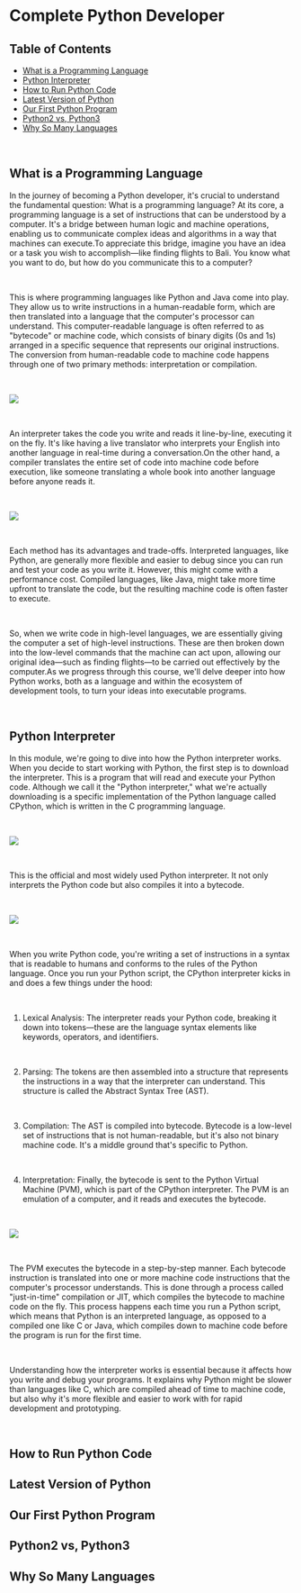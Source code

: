 <!-- omit in toc -->
# Complete Python Developer
<!-- omit in toc -->
## Table of Contents
- [What is a Programming Language](#what-is-a-programming-language)
- [Python Interpreter](#python-interpreter)
- [How to Run Python Code](#how-to-run-python-code)
- [Latest Version of Python](#latest-version-of-python)
- [Our First Python Program](#our-first-python-program)
- [Python2 vs, Python3](#python2-vs-python3)
- [Why So Many Languages](#why-so-many-languages)

<br />

## What is a Programming Language
In the journey of becoming a Python developer, it's crucial to understand the fundamental question: What is a programming language? At its core, a programming language is a set of instructions that can be understood by a computer. It's a bridge between human logic and machine operations, enabling us to communicate complex ideas and algorithms in a way that machines can execute.To appreciate this bridge, imagine you have an idea or a task you wish to accomplish—like finding flights to Bali. You know what you want to do, but how do you communicate this to a computer?

<br />


This is where programming languages like Python and Java come into play. They allow us to write instructions in a human-readable form, which are then translated into a language that the computer's processor can understand. This computer-readable language is often referred to as "bytecode" or machine code, which consists of binary digits (0s and 1s) arranged in a specific sequence that represents our original instructions. The conversion from human-readable code to machine code happens through one of two primary methods: interpretation or compilation.

<br />


![](https://github.com/c1flores/Complete-Python-Developer/assets/81927296/4c0e3b69-2a2b-4f5b-82ae-ec8af25eb5b2)

<br />

An interpreter takes the code you write and reads it line-by-line, executing it on the fly. It's like having a live translator who interprets your English into another language in real-time during a conversation.On the other hand, a compiler translates the entire set of code into machine code before execution, like someone translating a whole book into another language before anyone reads it.

<br />

![](https://github.com/c1flores/Complete-Python-Developer/assets/81927296/21b58e65-13d6-4ccf-922e-ace46a6be603)

<br />


Each method has its advantages and trade-offs. Interpreted languages, like Python, are generally more flexible and easier to debug since you can run and test your code as you write it. However, this might come with a performance cost. Compiled languages, like Java, might take more time upfront to translate the code, but the resulting machine code is often faster to execute.

<br />


So, when we write code in high-level languages, we are essentially giving the computer a set of high-level instructions. These are then broken down into the low-level commands that the machine can act upon, allowing our original idea—such as finding flights—to be carried out effectively by the computer.As we progress through this course, we'll delve deeper into how Python works, both as a language and within the ecosystem of development tools, to turn your ideas into executable programs.

<br />


## Python Interpreter
In this module, we're going to dive into how the Python interpreter works. When you decide to start working with Python, the first step is to download the interpreter. This is a program that will read and execute your Python code. Although we call it the "Python interpreter," what we're actually downloading is a specific implementation of the Python language called CPython, which is written in the C programming language.

<br />

![](https://github.com/c1flores/Complete-Python-Developer/assets/81927296/ce45eea1-7849-4133-8d79-d0b700698ea8)

<br />

This is the official and most widely used Python interpreter. It not only interprets the Python code but also compiles it into a bytecode.

<br />

![](https://github.com/c1flores/Complete-Python-Developer/assets/81927296/facf8c4c-19ee-4a4e-aaaf-051b5663435e)

<br />

When you write Python code, you're writing a set of instructions in a syntax that is readable to humans and conforms to the rules of the Python language. Once you run your Python script, the CPython interpreter kicks in and does a few things under the hood:

<br />

1. Lexical Analysis: The interpreter reads your Python code, breaking it down into tokens—these are the language syntax elements like keywords, operators, and identifiers.

<br />

2. Parsing: The tokens are then assembled into a structure that represents the instructions in a way that the interpreter can understand. This structure is called the Abstract Syntax Tree (AST).

<br />

3. Compilation: The AST is compiled into bytecode. Bytecode is a low-level set of instructions that is not human-readable, but it's also not binary machine code. It's a middle ground that's specific to Python.

<br />

4. Interpretation: Finally, the bytecode is sent to the Python Virtual Machine (PVM), which is part of the CPython interpreter. The PVM is an emulation of a computer, and it reads and executes the bytecode.

<br />

![](https://github.com/c1flores/Complete-Python-Developer/assets/81927296/a1a801a6-4dd2-48a3-929c-25bbf06f4480)

<br />

The PVM executes the bytecode in a step-by-step manner. Each bytecode instruction is translated into one or more machine code instructions that the computer's processor understands. This is done through a process called "just-in-time" compilation or JIT, which compiles the bytecode to machine code on the fly. This process happens each time you run a Python script, which means that Python is an interpreted language, as opposed to a compiled one like C or Java, which compiles down to machine code before the program is run for the first time.


<br />

Understanding how the interpreter works is essential because it affects how you write and debug your programs. It explains why Python might be slower than languages like C, which are compiled ahead of time to machine code, but also why it's more flexible and easier to work with for rapid development and prototyping.

<br />



## How to Run Python Code

## Latest Version of Python

## Our First Python Program

## Python2 vs, Python3

## Why So Many Languages



